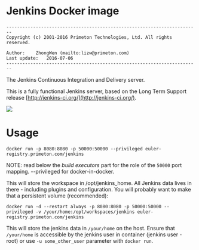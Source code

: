 # Jenkins Docker image
  
`------------------------------------------------------------------------`    
`Copyright (c) 2001-2016 Primeton Technologies, Ltd. All rights reserved.`  
  
`Author:	ZhongWen (mailto:lizw@primeton.com)`  
`Last update:	2016-07-06`  
`------------------------------------------------------------------------`  
  
  
The Jenkins Continuous Integration and Delivery server.

This is a fully functional Jenkins server, based on the Long Term Support release
[http://jenkins-ci.org/](http://jenkins-ci.org/).


<img src="http://jenkins-ci.org/sites/default/files/jenkins_logo.png"/>


# Usage

`docker run -p 8080:8080 -p 50000:50000 --privileged euler-registry.primeton.com/jenkins`  
  
NOTE: read below the _build executors_ part for the role of the `50000` port mapping. --privileged for docker-in-docker.

This will store the workspace in /opt/jenkins_home. All Jenkins data lives in there - including plugins and configuration.
You will probably want to make that a persistent volume (recommended):
  
`docker run -d --restart always -p 8080:8080 -p 50000:50000 --privileged -v /your/home:/opt/workspaces/jenkins euler-registry.primeton.com/jenkins`  
  
  
This will store the jenkins data in `/your/home` on the host.
Ensure that `/your/home` is accessible by the jenkins user in container (jenkins user - root) or use `-u some_other_user` parameter with `docker run`.
  
  